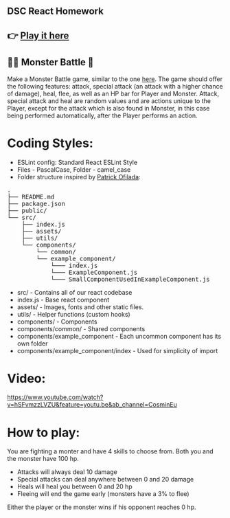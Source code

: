 ## DSC React Homework

## 👉 [Play it here](https://monster-battle-cosmin.herokuapp.com/)

## 👨🏻 Monster Battle 👾  
Make a Monster Battle game, similar to the one [here](https://codepen.io/wostensen/pen/BRRPwz). The game should offer the following features: attack, special attack (an attack with a higher chance of damage), heal, flee, as well as an HP bar for Player and Monster. Attack, special attack and heal are random values and are actions unique to the Player, except for the attack which is also found in Monster, in this case being performed automatically, after the Player performs an action.  

# Coding Styles:
* ESLint config: Standard React ESLint Style  
* Files - PascalCase, Folder - camel_case  
* Folder structure inspired by [Patrick Ofilada](https://dev.to/pcofilada/simple-react-folder-structure-31lj):  
<pre>
.  
├── README.md  
├── package.json   
├── public/  
└── src/  
    ├── index.js    
    ├── assets/       
    ├── utils/  
    └── components/  
        └── common/  
        └── example_component/
            └─── index.js
            └─── ExampleComponent.js
            └─── SmallComponentUsedInExampleComponent.js
</pre>  
* src/ - Contains all of our react codebase
* index.js - Base react component   
* assets/ - Images, fonts and other static files.   
* utils/ - Helper functions (custom hooks)
* components/ - Components 
* components/common/ - Shared components
* components/example_component - Each uncommon component has its own folder
* components/example_component/index - Used for simplicity of import   

# Video:  
https://www.youtube.com/watch?v=hSFvmzzLVZU&feature=youtu.be&ab_channel=CosminEu 

# How to play:  
You are fighting a monter and have 4 skills to choose from. Both you and the monster have 100 hp.   
* Attacks will always deal 10 damage
* Special attacks can deal anywhere between 0 and 20 damage
* Heals will heal you between 0 and 20 hp
* Fleeing will end the game early (monsters have a 3% to flee)  

Either the player or the monster wins if his opponent reaches 0 hp.
